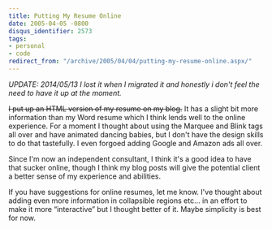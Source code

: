 ```yaml
---
title: Putting My Resume Online
date: 2005-04-05 -0800
disqus_identifier: 2573
tags:
- personal
- code
redirect_from: "/archive/2005/04/04/putting-my-resume-online.aspx/"
---
```


_UPDATE: 2014/05/13 I lost it when I migrated it and honestly i don't feel
the need to have it up at the moment._

<strike>I put up an HTML version of my
resume on my blog.</strike>
It has a slight bit more information than my Word resume which I think
lends well to the online experience. For a moment I thought about using
the Marquee and Blink tags all over and have animated dancing babies,
but I don't have the design skills to do that tastefully. I even forgoed
adding Google and Amazon ads all over.

Since I'm now an independent consultant, I think it's a good idea to
have that sucker online, though I think my blog posts will give the
potential client a better sense of my experience and abilities.

If you have suggestions for online resumes, let me know. I've thought
about adding even more information in collapsible regions etc... in an
effort to make it more “interactive” but I thought better of it. Maybe
simplicity is best for now.

